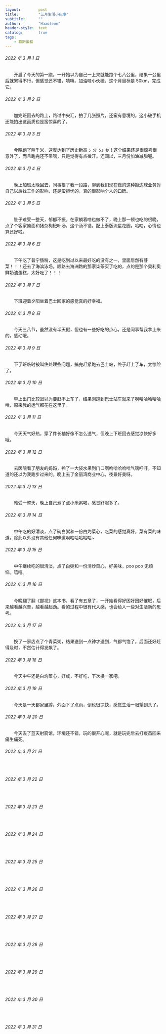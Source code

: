 ```yaml
---
layout:        post
title:         "三月生活小纪事"
subtitle:      ""
author:        "Haauleon"
header-style:  text
catalog:       true
tags:
    - 慕斯蛋糕
---
```


###### 2022 年 3 月 1 日
&emsp;&emsp;开启了今天的第一跑，一开始以为自己一上来就能跑个七八公里，结果一公里后就累得不行，但感觉还不错，嘻嘻。加油哇小伙砸，这个月目标是 50km，完成它。

###### 2022 年 3 月 2 日
&emsp;&emsp;加完班回去的路上，路过中央汇，拍了几张照片，还蛮有意境的，这小破手机还能拍出这画质也是蛮惊喜的了。

###### 2022 年 3 月 3 日
&emsp;&emsp;今晚跑了两千米，速度达到了历史新高 `5 分 51 秒`！这个结果还是很惊喜很意外了，而且跑完还不带喘，只是觉得有点微汗。还阔以，三月份加油减脂喔。

###### 2022 年 3 月 4 日
&emsp;&emsp;晚上加班太晚回去，同事搭了我一段路，聊到我们现在做的这种擦边球业务对自己以后找工作的影响，还是蛮担忧的，真的很影响个人的口碑。

###### 2022 年 3 月 5 日
&emsp;&emsp;肚子难受一整天，郁郁不振。在家躺着啥也做不了，晚上那一顿也吃的很晚，点了个客家腌面和猪杂枸杞叶汤，这个汤不错。配上泰版流星花园，哈哈，心情也算还好啦。

###### 2022 年 3 月 6 日
&emsp;&emsp;下午吃了普宁肠粉，这是吃到过以来最好吃的没有之一，里面居然有芽菜！！！还去了海滨泳场，顺路去海洲路的那家柒茶买了吃的，点的是那个奥利奥鲜奶油蛋糕，太好吃了！！！

###### 2022 年 3 月 7 日
&emsp;&emsp;下班迎着夕阳坐着巴士回家的感觉真的好幸福。

###### 2022 年 3 月 8 日
&emsp;&emsp;今天三八节，虽然没有半天假，但也有一些好吃的点心，还是同事帮我拿上来的，感动哦。

###### 2022 年 3 月 9 日
&emsp;&emsp;下了班临时被叫住处理些问题，搞完赶紧跑去巴士站，终于赶上了车，太惊险了。

###### 2022 年 3 月 10 日
&emsp;&emsp;早上出门比较迟以为要赶不上车了，结果刚跑到巴士站车就来了啊哈哈哈哈哈哈，原来我的运气都花在这里了。

###### 2022 年 3 月 11 日
&emsp;&emsp;今天天气好热，穿了件长袖好像不怎么透气，但晚上下班回去感觉凉快好多哦。

###### 2022 年 3 月 12 日
&emsp;&emsp;去医院看了朋友的妈妈，拎了一大袋水果到门口啊哈哈哈哈哈气喘吁吁，不知道的还以为我跑步过来的。晚上去了金丽湾商业中心，夜景好美呀。

###### 2022 年 3 月 13 日
&emsp;&emsp;难受一整天，晚上自己煮了点小米粥喝，感觉舒服多了。

###### 2022 年 3 月 14 日
&emsp;&emsp;中午吃的好清淡，点了碗白粥和一份白灼菜心，吃菜的感觉真好，菜有菜的味道，除此以外没有其他任何味道啊哈哈哈哈哈~

###### 2022 年 3 月 15 日
&emsp;&emsp;中午继续吃的很清淡，点了白粥和一份清炒菜心，好美味，poo poo 无烦恼。嘻嘻。

###### 2022 年 3 月 16 日
&emsp;&emsp;今晚翻了翻《鄙视》这本书，看了有五章了，一开始看得好困好困好催眠，后来越看越兴奋，越看越起劲。看的过程中很有代入感，也会给人一些对生活新的思考。

###### 2022 年 3 月 17 日
&emsp;&emsp;换了一家店点了个青菜粥，结果送到一点钟才送到，气都气饱了。后面还好赶得及时，不然估计得发飙了。

###### 2022 年 3 月 18 日
&emsp;&emsp;今天中午还是白灼菜心，好咸，不好吃，下次换一家吧。

###### 2022 年 3 月 19 日
&emsp;&emsp;今天是一天都家里蹲，外面下了点雨，倒也很凉快，感觉生活一眼望到头了。

###### 2022 年 3 月 20 日
&emsp;&emsp;今天去了蓝天射箭馆，环境还不错，玩的很开心呢，就是玩完后去打疫苗回来痛生痛死。

###### 2022 年 3 月 21 日
&emsp;&emsp;

###### 2022 年 3 月 22 日
&emsp;&emsp;

###### 2022 年 3 月 23 日
&emsp;&emsp;

###### 2022 年 3 月 24 日
&emsp;&emsp;

###### 2022 年 3 月 25 日
&emsp;&emsp;

###### 2022 年 3 月 26 日
&emsp;&emsp;

###### 2022 年 3 月 27 日
&emsp;&emsp;

###### 2022 年 3 月 28 日
&emsp;&emsp;

###### 2022 年 3 月 29 日
&emsp;&emsp;

###### 2022 年 3 月 30 日
&emsp;&emsp;

###### 2022 年 3 月 31 日
&emsp;&emsp;